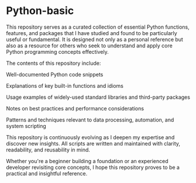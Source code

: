 # Python-basic
This repository serves as a curated collection of essential Python functions, features, and packages that I have studied and found to be particularly useful or fundamental. It is designed not only as a personal reference but also as a resource for others who seek to understand and apply core Python programming concepts effectively.

The contents of this repository include:

Well-documented Python code snippets

Explanations of key built-in functions and idioms

Usage examples of widely-used standard libraries and third-party packages

Notes on best practices and performance considerations

Patterns and techniques relevant to data processing, automation, and system scripting

This repository is continuously evolving as I deepen my expertise and discover new insights. All scripts are written and maintained with clarity, readability, and reusability in mind.

Whether you're a beginner building a foundation or an experienced developer revisiting core concepts, I hope this repository proves to be a practical and insightful reference.
